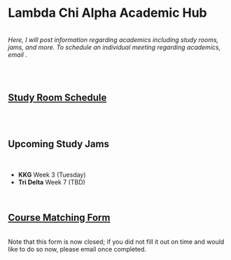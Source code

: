 # Lambda Chi Alpha Academic Hub
<br>
<i>Here, I will post information regarding academics including study rooms, jams, and more. To schedule an individual meeting regarding academics, email <mrivett@ucsd.edu>.</i>

<br><br>

## [Study Room Schedule](https://maxrivett.github.io/ucsdlxa/pages/studyrooms)

<br><br>
## Upcoming Study Jams

<br>

- <b>KKG</b> Week 3 (Tuesday)
- <b>Tri Delta</b> Week 7 (TBD) 

<br>

## [Course Matching Form](https://docs.google.com/forms/d/1_8MgJCG7Sm3CP-yomvigv8RMfPkGkZNpNql6qLxFxdY/edit)

<br>
Note that this form is now closed; if you did not fill it out on time and would like to do so now, please email <mrivett@ucsd.edu> once completed.
<br>